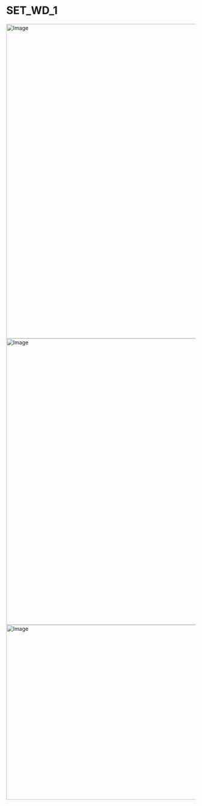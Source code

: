 # SET_WD_1
<img width="1870" height="836" alt="Image" src="https://github.com/user-attachments/assets/2e9b1c21-5865-4dbc-9235-847c2786549b" />
<img width="1410" height="761" alt="Image" src="https://github.com/user-attachments/assets/972d6b2f-f9f5-4b13-9fb4-f3b8e74c8fb2" />
<img width="1516" height="465" alt="Image" src="https://github.com/user-attachments/assets/3b0be341-6f47-482e-9191-e707cf8ef813" />
